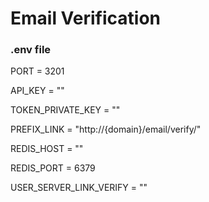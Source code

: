 <h1>Email Verification</h1>

### .env file

PORT = 3201

API_KEY = ""

TOKEN_PRIVATE_KEY = ""

PREFIX_LINK = "http://{domain}/email/verify/"

REDIS_HOST = ""

REDIS_PORT = 6379

USER_SERVER_LINK_VERIFY = ""
